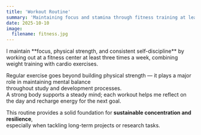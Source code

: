 ```yaml
---
title: 'Workout Routine'
summary: 'Maintaining focus and stamina through fitness training at least three times a week'
date: 2025-10-10
image:
  filename: fitness.jpg
---
```


<div class="text-justify">
I maintain **focus, physical strength, and consistent self-discipline** by working out at a fitness center at least three times a week,  
combining weight training with cardio exercises.

Regular exercise goes beyond building physical strength — it plays a major role in maintaining mental balance  
throughout study and development processes.  
A strong body supports a steady mind; each workout helps me reflect on the day and recharge energy for the next goal.

This routine provides a solid foundation for **sustainable concentration and resilience**,  
especially when tackling long-term projects or research tasks.

</div>
